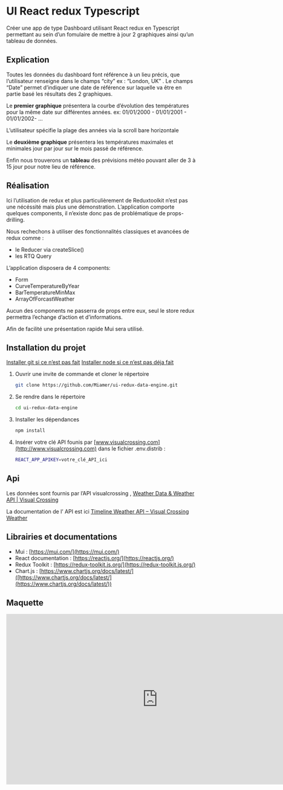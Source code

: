 # UI React redux Typescript

Créer une app de type Dashboard utilisant React redux en Typescript permettant au sein d’un fomulaire de mettre à jour 2 graphiques ainsi qu’un tableau de données.

## Explication

Toutes les données du dashboard font référence à un lieu précis, que l’utilisateur renseigne dans le champs “city” ex : “London, UK” . Le champs “Date” permet d’indiquer une date de référence sur laquelle va être en partie basé les résultats des 2 graphiques.

Le **premier graphique** présentera la courbe d’évolution des températures pour la même date sur différentes années. ex: 01/01/2000 - 01/01/2001 - 01/01/2002- …

L’utilisateur spécifie la plage des années via la scroll bare horizontale

Le **deuxième graphique** présentera les températures maximales et minimales jour par jour sur le  mois passé de référence.

Enfin nous trouverons un **tableau** des prévisions météo pouvant aller de 3 à 15 jour pour notre lieu de référence.

## Réalisation

Ici l’utilisation de redux et plus particulièrement de Reduxtoolkit n’est pas une nécéssité mais plus une démonstration. L’application comporte quelques components,  il n’existe donc pas de problématique de props-drilling.

Nous rechechons à utiliser des fonctionnalités classiques et avancées de redux comme : 
- le Reducer via createSlice()
- les RTQ Query

L’application disposera de 4 components:
- Form
- CurveTemperatureByYear
- BarTemperatureMinMax
- ArrayOfForcastWeather

Aucun des components ne passerra de props entre eux, seul le store redux permettra l’echange d’action et d’informations.

Afin de facilité une présentation rapide Mui sera utilisé.

## Installation du projet

[Installer git si ce n’est pas fait](https://git-scm.com/downloads)
[Installer node si ce n’est pas déja fait](https://git-scm.com/downloads)

1. Ouvrir une invite de commande et cloner le répertoire
    
    ```bash
    git clone https://github.com/Miamer/ui-redux-data-engine.git
    ```
    
2. Se rendre dans le répertoire
    
    ```bash
    cd ui-redux-data-engine
    ```
    
3. Installer les dépendances
    
    ```bash
    npm install
    ```
    
4. Insérer votre clé API founis par [www.visualcrossing.com](http://www.visualcrossing.com) dans le fichier .env.distrib :

    ```bash
    REACT_APP_APIKEY=votre_clé_API_ici
    ```

## Api

Les données sont fournis par l’API visualcrossing , [Weather Data & Weather API | Visual Crossing](https://www.visualcrossing.com/)

La documentation de l’ API est ici  [Timeline Weather API – Visual Crossing Weather](https://www.visualcrossing.com/resources/documentation/weather-api/timeline-weather-api/)

## Librairies et documentations

- Mui : [https://mui.com/](https://mui.com/)
- React documentation : [https://reactjs.org/](https://reactjs.org/)
- Redux Toolkit : [https://redux-toolkit.js.org/](https://redux-toolkit.js.org/)
- Chart.js : [https://www.chartjs.org/docs/latest/]([https://www.chartjs.org/docs/latest/](https://www.chartjs.org/docs/latest/))

## Maquette

<iframe style="border:none" width="800" height="450" src="https://whimsical.com/embed/4oXZHmftrcbWqrXsdRfuJ2@2Ux7TurymND2vWYmCe8N"></iframe>
